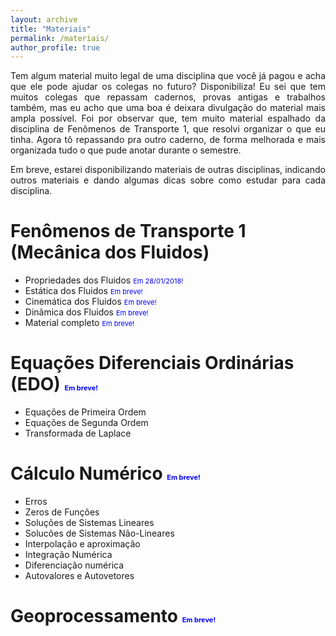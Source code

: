 ```yaml
---
layout: archive
title: "Materiais"
permalink: /materiais/
author_profile: true
---
```

<p align="justify">Tem algum material muito legal de uma disciplina que você já pagou e acha que ele pode ajudar os colegas no futuro? Disponibiliza! Eu sei que tem muitos colegas que repassam cadernos, provas antigas e trabalhos também, mas eu acho que uma boa é deixara divulgação do material mais ampla possível.
Foi por observar que, tem muito material espalhado da disciplina de Fenômenos de Transporte 1, que resolvi organizar o que eu tinha. Agora tô repassando pra outro caderno, de forma melhorada e mais organizada tudo o que pude anotar durante o semestre.</p> 
<p align="justify">Em breve, estarei disponibilizando materiais de outras disciplinas, indicando outros materiais e dando algumas dicas sobre como estudar para cada disciplina.</p>

# Fenômenos de Transporte 1 (Mecânica dos Fluidos)

  - Propriedades dos Fluidos <span style="font-size:11px;color:blue">Em 28/01/2018!</span>
  - Estática dos Fluidos <span style="font-size:11px;color:blue">Em breve!</span>
  - Cinemática dos Fluidos <span style="font-size:11px;color:blue">Em breve!</span>
  - Dinâmica dos Fluidos <span style="font-size:11px;color:blue">Em breve!</span>
  - Material completo <span style="font-size:11px;color:blue">Em breve!</span>

# Equações Diferenciais Ordinárias (EDO) <span style="font-size:11px;color:blue">Em breve!</span>

  - Equações de Primeira Ordem
  - Equações de Segunda Ordem
  - Transformada de Laplace

# Cálculo Numérico <span style="font-size:11px;color:blue">Em breve!</span>
  
  - Erros
  - Zeros de Funções
  - Soluções de Sistemas Lineares
  - Solucões de Sistemas Não-Lineares
  - Interpolação e aproximação
  - Integração Numérica
  - Diferenciação numérica
  - Autovalores e Autovetores

# Geoprocessamento <span style="font-size:11px;color:blue">Em breve!</span>


